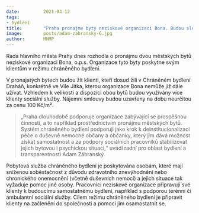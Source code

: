 ```yaml
---
date:         2021-04-12
tags:         
- bydlení
title:        "Praha pronajme byty neziskové organizaci Bona. Budou sloužit klientům chráněného bydlení"
image: 	      posts/adam-zabransky-6.jpg
author:       MHMP
---
```


Rada hlavního města Prahy dnes rozhodla o pronájmu dvou městských bytů neziskové organizaci Bona, o.p.s. Organizace tyto byty poskytne svým klientům v režimu chráněného bydlení.

V pronajatých bytech budou žít klienti, kteří dosud žili v Chráněném bydlení Draháň, konkrétně ve Vile Jitka, kterou organizace Bona nemůže již dále užívat. Vzhledem k velikosti a dispozici obou bytů budou využívány více klienty sociální služby. Nájemní smlouvy budou uzavřeny na dobu neurčitou za cenu 100 Kč/m².

> „Praha dlouhodobě podporuje organizace zabývající se prospěšnou činností, a to například prostřednictvím pronájmu městských bytů. Systém chráněného bydlení podporuji jako krok k deinstitucionalizaci péče o duševně nemocné občany a občanky, který jim dává možnost získat samostatnost a za podpory sociálních pracovníků stabilizovat jejich bytovou i psychickou situaci,“ uvádí radní pro oblast bydlení a transparentnosti Adam Zábranský.

Pobytová služba chráněného bydlení je poskytována osobám, které mají sníženou soběstačnost z důvodu zdravotního znevýhodnění nebo chronického onemocnění (včetně duševních nemocí) a jejich situace tak vyžaduje pomoc jiné osoby. Pracovníci neziskové organizace připravují své klienty k budoucímu samostatnému bydlení, například s podporou terénní či ambulantní sociální služby. Cílem režimu chráněného bydlení je připravit klienty na začlenění do společnosti a pomoci jim osamostatnit se.
